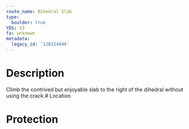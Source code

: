 ```yaml
---
route_name: Dihedral Slab
type:
  boulder: true
YDS: V3
fa: unknown
metadata:
  legacy_id: '120124046'
---
```

# Description
Climb the contrived but enjoyable slab to the right of the dihedral without using the crack.# Location
# Protection
